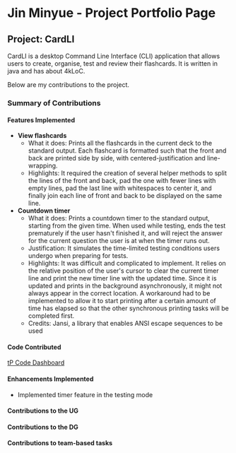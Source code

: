 # Jin Minyue  - Project Portfolio Page

## Project: CardLI
CardLI is a desktop Command Line Interface (CLI) application that allows users to create, organise, test and 
review their flashcards. It is written in java and has about 4kLoC.

Below are my contributions to the project.

### Summary of Contributions

#### Features Implemented
* **View flashcards**
  * What it does: Prints all the flashcards in the current deck to the standard output. Each flashcard is formatted
such that the front and back are printed side by side, with centered-justification and line-wrapping.
  * Highlights: It required the creation of several helper methods to split the lines of the front and back, pad 
the one with fewer lines with empty lines, pad the last line with whitespaces to center it, and finally join each
line of front and back to be displayed on the same line.
* **Countdown timer**
  * What it does: Prints a countdown timer to the standard output, starting from the given time. When used while 
testing, ends the test prematurely if the user hasn't finished it, and will reject the answer for the current 
question the user is at when the timer runs out.
  * Justification: It simulates the time-limited testing conditions users undergo when preparing for tests.
  * Highlights: It was difficult and complicated to implement. It relies on the relative position of the user's cursor 
to clear the current timer line and print the new timer line with the updated time. Since it is updated and prints in 
the background asynchronously, it might not always appear in the correct location. A workaround had to be implemented 
to allow it to start printing after a certain amount of time has elapsed so that the other synchronous printing tasks 
will be completed first.
  * Credits: Jansi, a library that enables ANSI escape sequences to be used

#### Code Contributed
[tP Code Dashboard](https://nus-cs2113-ay2122s1.github.io/tp-dashboard/?search=&sort=groupTitle&sortWithin=title&since=2021-09-25&timeframe=commit&mergegroup=&groupSelect=groupByRepos&breakdown=false&tabOpen=true&tabType=authorship&tabAuthor=astralum&tabRepo=AY2122S1-CS2113T-F12-1%2Ftp%5Bmaster%5D&authorshipIsMergeGroup=false&authorshipFileTypes=docs~functional-code~test-code~other&authorshipIsBinaryFileTypeChecked=false)

#### Enhancements Implemented
* Implemented timer feature in the testing mode

#### Contributions to the UG

#### Contributions to the DG

#### Contributions to team-based tasks